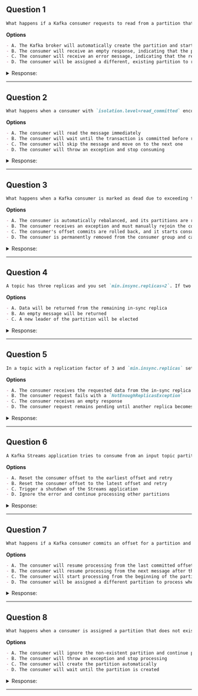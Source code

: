 ## Question 1

```markdown
What happens if a Kafka consumer requests to read from a partition that does not exist in the specified topic?
```

**Options**

```markdown
- A. The Kafka broker will automatically create the partition and start serving data
- B. The consumer will receive an empty response, indicating that the partition does not exist
- C. The consumer will receive an error message, indicating that the requested partition does not exist
- D. The consumer will be assigned a different, existing partition to read from
```

<details><summary>Response:</summary>

**Answer:** C

**Explanation:**

```markdown
Kafka brokers return an error (e.g., `UNKNOWN_TOPIC_OR_PARTITION`) if a consumer tries to read from a non-existent partition. Brokers do not create partitions on demand, nor do they reassign consumers to other partitions automatically.

- A. Incorrect — Partitions are not auto-created.
- B. Incorrect — The broker returns an error, not empty data.
- C. Correct — An error message is returned.
- D. Incorrect — Consumer is not reassigned automatically.
```

</details>

---

## Question 2

```markdown
What happens when a consumer with `isolation.level=read_committed` encounters a message that is part of an ongoing transaction?
```

**Options**

```markdown
- A. The consumer will read the message immediately
- B. The consumer will wait until the transaction is committed before reading the message
- C. The consumer will skip the message and move on to the next one
- D. The consumer will throw an exception and stop consuming
```

<details><summary>Response:</summary>

**Answer:** B

**Explanation:**

```markdown
When using `read_committed`, the consumer will wait until the transaction is completed (committed) before making any message from that transaction visible. This ensures transactional consistency and avoids consuming messages that might later be rolled back.

- A. The consumer would read uncommitted messages, breaking isolation.
- B. Correct — waits for transaction commit to maintain consistency.
- C. Skipping would lead to message loss.
- D. No exceptions are thrown; the consumer simply waits.
```

</details>

---

## Question 3

```markdown
What happens when a Kafka consumer is marked as dead due to exceeding the `max.poll.interval.ms` interval?
```

**Options**

```markdown
- A. The consumer is automatically rebalanced, and its partitions are reassigned to other consumers in the group
- B. The consumer receives an exception and must manually rejoin the consumer group
- C. The consumer's offset commits are rolled back, and it starts consuming from the beginning of the assigned partitions
- D. The consumer is permanently removed from the consumer group and cannot rejoin
```

<details><summary>Response:</summary>

**Answer:** A

**Explanation:**

```markdown
When the consumer exceeds `max.poll.interval.ms`, Kafka triggers a rebalance, reassigning the dead consumer's partitions to others. The consumer can later rejoin.

- A. Correct — triggers rebalance and reassignment.
- B. No exception to consumer, handled by broker.
- C. Offset commits are not rolled back.
- D. The consumer is not permanently removed.
```

</details>

---

## Question 4

```markdown
A topic has three replicas and you set `min.insync.replicas=2`. If two out of three replicas are not available, what happens when a consume request is sent to broker?
```

**Options**

```markdown
- A. Data will be returned from the remaining in-sync replica
- B. An empty message will be returned
- C. A new leader of the partition will be elected
```

<details><summary>Response:</summary>

**Answer:** A

**Explanation:**

```markdown
`min.insync.replicas` affects **producers** to control write availability. Consumers can still read from any available in-sync replica. So if only one replica is available and in-sync, the consumer will receive data from it.

- A. Correct — consumer reads from remaining ISR.
- B. No empty message returned.
- C. Leader election happens only if leader fails.
```

</details>

---

## Question 5

```markdown
In a topic with a replication factor of 3 and `min.insync.replicas` set to 2, what happens when a consumer sends a read request to a partition with only one in-sync replica?
```

**Options**

```markdown
- A. The consumer receives the requested data from the in-sync replica
- B. The consumer request fails with a `NotEnoughReplicasException`
- C. The consumer receives an empty response
- D. The consumer request remains pending until another replica becomes in-sync
```

<details><summary>Response:</summary>

**Answer:** A

**Explanation:**

```markdown
`min.insync.replicas` affects write requests, not reads. Consumers can still read from any available in-sync replica, even if only one remains.

- A. Correct — Reads proceed from the available replica.
- B. Incorrect — This error applies to writes, not reads.
- C. Incorrect — Data is returned, not empty.
- D. Incorrect — Reads don’t wait for more replicas.
```

</details>

---

## Question 6

```markdown
A Kafka Streams application tries to consume from an input topic partition. It receives an 'Offset Out Of Range' error from the broker. How should the application handle this?
```

**Options**

```markdown
- A. Reset the consumer offset to the earliest offset and retry
- B. Reset the consumer offset to the latest offset and retry
- C. Trigger a shutdown of the Streams application
- D. Ignore the error and continue processing other partitions
```

<details><summary>Response:</summary>

**Answer:** A

**Explanation:**

```markdown
- A. ✅ Correct – When offset is out of range, the application should reset to earliest to resume consumption.
- B. ❌ Skips data, causes potential loss.
- C. ❌ Too aggressive; not necessary.
- D. ❌ Risky behavior, leads to partial processing.
```

</details>

---

## Question 7

```markdown
What happens if a Kafka consumer commits an offset for a partition and then crashes before processing the next message?
```

**Options**

```markdown
- A. The consumer will resume processing from the last committed offset when it restarts
- B. The consumer will resume processing from the next message after the last committed offset when it restarts
- C. The consumer will start processing from the beginning of the partition when it restarts
- D. The consumer will be assigned a different partition to process when it restarts
```

<details><summary>Response:</summary>

**Answer:** A

**Explanation:**

```markdown
When the consumer restarts, it resumes from the last committed offset. This might cause the last processed message to be reprocessed, ensuring no data loss but possibly duplicate processing (at-least-once semantics).

- A. Correct — Resumes from last committed offset.
- B. Incorrect — Next message after committed offset is processed after restarting.
- C. Incorrect — Restart does not mean start from the beginning.
- D. Incorrect — Partition assignment may or may not change.
```

</details>

---

## Question 8

```markdown
What happens when a consumer is assigned a partition that does not exist in the Kafka cluster?
```

**Options**

```markdown
- A. The consumer will ignore the non-existent partition and continue processing other assigned partitions
- B. The consumer will throw an exception and stop processing
- C. The consumer will create the partition automatically
- D. The consumer will wait until the partition is created
```

<details><summary>Response:</summary>

**Answer:** B

**Explanation:**

```markdown
If a consumer is assigned to a non-existent partition, it will throw an exception like `UnknownTopicOrPartitionException` and stop processing. Kafka does not support dynamic creation of partitions by the consumer.

- A. Incorrect — it does not ignore.
- B. Correct — throws exception and stops.
- C. Incorrect — consumers cannot create partitions.
- D. Incorrect — consumer does not wait.
```

</details>

---





